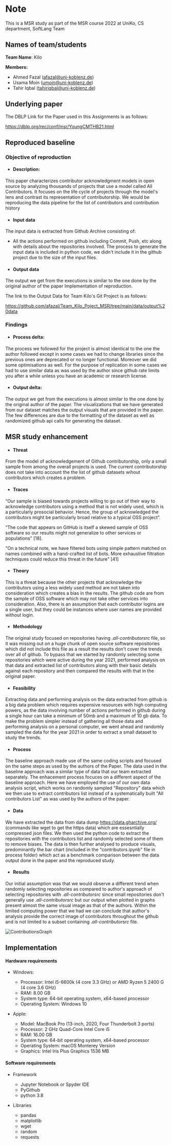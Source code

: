 
<h1> Note </h1>

This is a MSR study as part of the MSR course 2022 at UniKo, CS department, SoftLang Team

<h2> Names of team/students </h2>

**Team Name**: Kilo

**Members:**

  * Ahmed Fazal (afazal@uni-koblenz.de)
  * Usama Moin (umoin@uni-koblenz.de)
  * Tahir Iqbal (tahiriqbal@uni-koblenz.de)

<h2> Underlying paper </h2>

The DBLP Link for the Paper used in this Assignments is as follows:

<https://dblp.org/rec/conf/msr/YoungCMTHB21.html>

<h2> Reproduced baseline  </h2>

### Objective of reproduction 
 
* #### Description: 

This paper characterizes contributor acknowledgment models in open source by analyzing thousands of projects that use a model called All Contributors. It focuses on the life cycle of projects through the model's lens and contrast its representation of contributorship. We would be reproducing the data pipeline for the list of contributors and contribution history
      

* #### Input data

The input data is extracted from Github Archive consisting of:
- All the actions performed on github including Commit, Push, etc along with details about the repositories involved.
The process to generate the input data is included in python code, we didn't include it in the github project due to the size of the input files.

* #### Output data


The output we get from the executions is similar to the one done by the original author of the paper
Implementation of reproduction.

The link to the Output Data for Team Kilo's Git Project is as follows:

<https://github.com/afazal/Team_Kilo_Poject_MSR/tree/main/data/output%20data>


<h3> Findings </h3> 
 
* #### Process delta:

The process we followed for the project is almost identical to the one the author followed except in some cases we had to change libraries since the previous ones are deprecated or no longer functional. Moreover we did some optimisations as well. For the purpose of replication in some cases we had to use similar data as was used by the author since github rate limits you after a while unless you have an academic or research license.



* #### Output delta:

The output we get from the executions is almost similar to the one done by the original author of the paper. The visualizations that we have generated from our dataset matches the output visuals that are provided in the paper. The few differences are due to the formatting of the dataset as well as randomized github api calls for generating the dataset.


<h2> MSR study enhancement </h2>

* #### Threat 

From the model of acknowledgement of Github contributorship, only a small sample from among the overall projects is used. The current contributorship does not take into account the the list of github datasets wihout contributors which creates a problem.


* #### Traces 

“Our sample is biased towards projects willing to go out of their way to acknowledge contributors using a method that is not widely used, which is a particularly prosocial behavior. Hence, the group of acknowledged the contributors might be particularly broad relative to a typical OSS project”. 

“The code that appears on GitHub is itself a skewed sample of OSS software so our results might not generalize to other services or populations” [18].   

"On a technical note, we have filtered bots using simple pattern matched on names combined with a hand-crafted list of bots. More exhaustive filtration techniques could reduce this threat in the future" [41]

* #### Theory 

This is a threat because the other projects that acknowledge the contributors using a less widely used method are not taken into consideration which creates a bias in the results. The github code are from the sample of OSS software which may not take other services into consideration. Also, there is an assumption that each contributor logins are a single user, but they could be instances where user names are provided without login.

* ####  Methodology 
The original study focused on repositories having ._all_-_contributorsrc_ file, so it was missing out on a huge chunk of open source software repositories which did not include this file as a result the results don't cover the trends over all of github. To bypass that we started by randomly selecting some repositories which were active during the year 2021, performed analysis on that data and extracted list of contributors along with their basic details against each repository and then compared the results with that in the original paper.

* #### Feasibility 
Extracting data and performing analysis on the data extracted from github is a big data problem which requires expensive resources with high computing powers, as the data involving number of actions performed in github during a single hour can take a minimum of 50mb and a maximum of 10 gb data. To make the problem simpler instead of gathering all those data and performing analysis on a personal computer, we went ahead and randomly sampled the data for the year 2021 in order to extract a small dataset to study the trends.

* #### Process 

The baseline approach made use of the same coding scripts and focused on the same steps as used by the authors of the Paper. The data used in the baseline approach was a similar type of data that our team extracted separately. The enhacement process focuces on a different aspect of the baseline approach. Here we have employed the use of our own data analysis script, which works on randomly sampled "Repository" data which we then use to extract contributors list instead of a systematically built "All contributors List" as was used by the authors of the paper.

* #### Data 

We have extracted the data from data dump <https://data.gharchive.org/> (commands like wget to get the https data) which are essesntially compressed json files. We then used the python code to extract the repositories with the contributors list and randomly selected some of them to remove biases. The data is then further analysed to produce visuals, predominantly the bar chart (included in the "contributors.ipynb" file in process folder) which act as a benchmark comparison between the data output done in the paper and the reproduced study.

* #### Results
Our initial assumption was that we would observe a different trend when randomly selecting repositories as compared to author's approach of selecting repositories with  ._all_-_contributorsrc_ since small repositories don't generally use   ._all_-_contributorsrc_  but our output when plotted in graphs present almost the same visual image as that of the authors. Within the limited computing power that we had we can conclude that author's analysis provide the correct image of contributors throughout the github and is not limited to a subset containing  ._all_-_contributorsrc_ file.

![ContributionsGraph](https://user-images.githubusercontent.com/8388775/189758463-28902cbd-701d-460d-b5b2-251e5f46f36e.png)



<h2> Implementation  </h2>

 #### Hardware requirements 

* Windows:

    - Processor: Intel i5-6600k (4 core 3.3 GHz) or AMD Ryzen 5 2400 G (4 core 3.6 GHz)
    - RAM: 8.00 GB
    - System type: 64-bit operating system, x64-based processor
    - Operating System: Windows 10

* Apple:

    - Model: MacBook Pro (13-inch, 2020, Four Thunderbolt 3 ports)
    - Processor: 2 GHz Quad-Core Intel Core i5
    - RAM: 16.00 GB
    - System type: 64-bit operating system, x64-based processor
    - Operating System: macOS Monterey Version
    - Graphics: Intel Iris Plus Graphics 1536 MB
       


#### Software requirements 

* Framework
  - Jupyter Notebook or Spyder IDE
  - PyGithub
  - python 3.8

* Libraries
  - pandas
  - matplotlib
  - wget
  - random
  - requests

